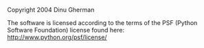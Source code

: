 Copyright 2004 Dinu Gherman

The software is licensed according to the terms of the PSF (Python Software Foundation) license found here: http://www.python.org/psf/license/